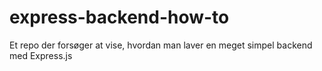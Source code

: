 # express-backend-how-to
Et repo der forsøger at vise, hvordan man laver en meget simpel backend med Express.js
